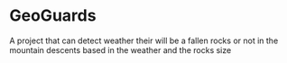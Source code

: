 # GeoGuards
A project that can detect weather their will be a fallen rocks or not in the mountain descents based in the weather and the rocks size
